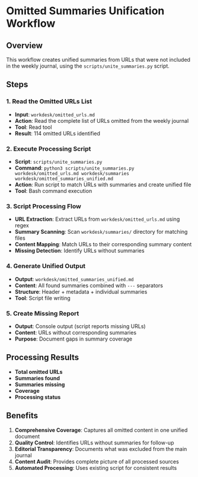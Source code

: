 # Omitted Summaries Unification Workflow

## Overview

This workflow creates unified summaries from URLs that were not included in the weekly journal, using the `scripts/unite_summaries.py` script.

## Steps

### 1. Read the Omitted URLs List

- **Input**: `workdesk/omitted_urls.md`
- **Action**: Read the complete list of URLs omitted from the weekly journal
- **Tool**: Read tool
- **Result**: 114 omitted URLs identified

### 2. Execute Processing Script

- **Script**: `scripts/unite_summaries.py`
- **Command**: `python3 scripts/unite_summaries.py workdesk/omitted_urls.md workdesk/summaries workdesk/omitted_summaries_unified.md`
- **Action**: Run script to match URLs with summaries and create unified file
- **Tool**: Bash command execution

### 3. Script Processing Flow

- **URL Extraction**: Extract URLs from `workdesk/omitted_urls.md` using regex
- **Summary Scanning**: Scan `workdesk/summaries/` directory for matching files
- **Content Mapping**: Match URLs to their corresponding summary content
- **Missing Detection**: Identify URLs without summaries

### 4. Generate Unified Output

- **Output**: `workdesk/omitted_summaries_unified.md`
- **Content**: All found summaries combined with `---` separators
- **Structure**: Header + metadata + individual summaries
- **Tool**: Script file writing

### 5. Create Missing Report

- **Output**: Console output (script reports missing URLs)
- **Content**: URLs without corresponding summaries
- **Purpose**: Document gaps in summary coverage

## Processing Results

- **Total omitted URLs**
- **Summaries found**
- **Summaries missing**
- **Coverage**
- **Processing status**

## Benefits

1. **Comprehensive Coverage**: Captures all omitted content in one unified document
2. **Quality Control**: Identifies URLs without summaries for follow-up
3. **Editorial Transparency**: Documents what was excluded from the main journal
4. **Content Audit**: Provides complete picture of all processed sources
5. **Automated Processing**: Uses existing script for consistent results
